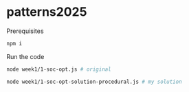 # patterns2025

Prerequisites
```bash
npm i
```

Run the code
```bash
node week1/1-soc-opt.js # original
```

```bash
node week1/1-soc-opt-solution-procedural.js # my solution
```


